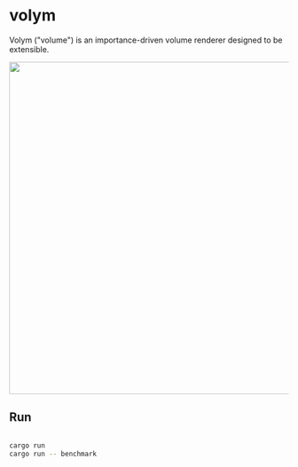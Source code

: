 # volym



Volym ("volume") is an importance-driven volume renderer designed to be extensible.

<p align="center">
<img width="600px" src="https://github.com/user-attachments/assets/31602a57-aa5d-4231-91a7-b4fe070c7a0d">
</p>

## Run 

```bash

cargo run
cargo run -- benchmark
```

